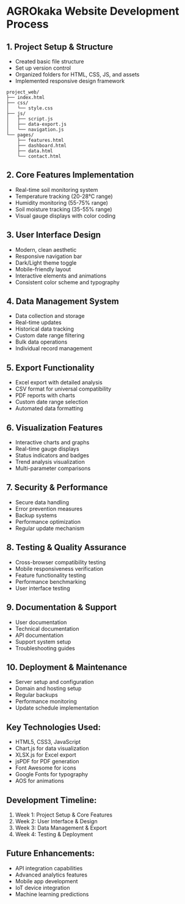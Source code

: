 # AGROkaka Website Development Process

## 1. Project Setup & Structure
- Created basic file structure
- Set up version control
- Organized folders for HTML, CSS, JS, and assets
- Implemented responsive design framework
```
project_web/
├── index.html
├── css/
│   └── style.css
├── js/
│   ├── script.js
│   ├── data-export.js
│   └── navigation.js
└── pages/
    ├── features.html
    ├── dashboard.html
    ├── data.html
    └── contact.html
```

## 2. Core Features Implementation
- Real-time soil monitoring system
- Temperature tracking (20-28°C range)
- Humidity monitoring (55-75% range)
- Soil moisture tracking (35-55% range)
- Visual gauge displays with color coding

## 3. User Interface Design
- Modern, clean aesthetic
- Responsive navigation bar
- Dark/Light theme toggle
- Mobile-friendly layout
- Interactive elements and animations
- Consistent color scheme and typography

## 4. Data Management System
- Data collection and storage
- Real-time updates
- Historical data tracking
- Custom date range filtering
- Bulk data operations
- Individual record management

## 5. Export Functionality
- Excel export with detailed analysis
- CSV format for universal compatibility
- PDF reports with charts
- Custom date range selection
- Automated data formatting

## 6. Visualization Features
- Interactive charts and graphs
- Real-time gauge displays
- Status indicators and badges
- Trend analysis visualization
- Multi-parameter comparisons

## 7. Security & Performance
- Secure data handling
- Error prevention measures
- Backup systems
- Performance optimization
- Regular update mechanism

## 8. Testing & Quality Assurance
- Cross-browser compatibility testing
- Mobile responsiveness verification
- Feature functionality testing
- Performance benchmarking
- User interface testing

## 9. Documentation & Support
- User documentation
- Technical documentation
- API documentation
- Support system setup
- Troubleshooting guides

## 10. Deployment & Maintenance
- Server setup and configuration
- Domain and hosting setup
- Regular backups
- Performance monitoring
- Update schedule implementation

## Key Technologies Used:
- HTML5, CSS3, JavaScript
- Chart.js for data visualization
- XLSX.js for Excel export
- jsPDF for PDF generation
- Font Awesome for icons
- Google Fonts for typography
- AOS for animations

## Development Timeline:
1. Week 1: Project Setup & Core Features
2. Week 2: User Interface & Design
3. Week 3: Data Management & Export
4. Week 4: Testing & Deployment

## Future Enhancements:
- API integration capabilities
- Advanced analytics features
- Mobile app development
- IoT device integration
- Machine learning predictions 